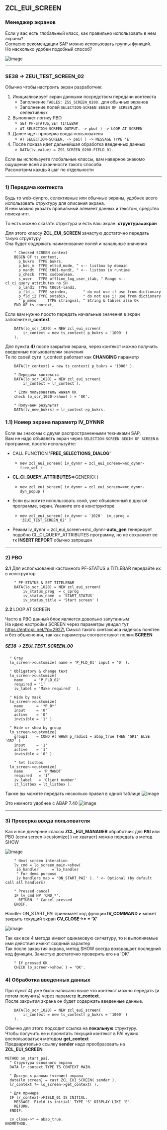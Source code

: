 ## ZCL_EUI_SCREEN

### Менеджер экранов

Если у вас есть глобальный класс, как правильно использовать в нем экраны?\
Согласно рекомендации SAP можно использовать группы функций.\
Но насколько удобен подобный способ? 

![image](https://user-images.githubusercontent.com/36256417/81061683-3887b580-8eee-11ea-8343-b55a1da73fc8.png)

***

### SE38 -> ZEUI_TEST_SCREEN_02

Обычно чтобы настроить экран разработчик:
1. Инициализирует экран данными посредством передачи контекста
    * Заполнение `TABLES: ZSS_SCREEN_0200.` для обычных экранов
    * Заполнение полей `SELECTION-SCREEN BEGIN OF SCREEN` для селективных    
1. Выполняет логику PBO 
    * `SET PF-STATUS`, `SET TITLEBAR`
    * `AT SELECTION-SCREEN OUTPUT. -> pbo( ) -> LOOP AT SCREEN`    
1. Далее идет проверка ввода пользователя
    * `AT SELECTION-SCREEN. -> pai( ) -> MESSAGE TYPE 'E'`    
1. После показа идет дальнейшая обработка введенных данных
    * `DATA(lv_value) = ZSS_SCREEN_0200-FIELD_01.`

Если вы используете глобальные классы, вам наверное знакомо ощущение всей архаичности такого способа\
Рассмотрим каждый шаг по отдельности
    
---

### 1) Передача контекста

Будь то web-dynpro, селективные или обычные экраны, удобнее всего использовать структуру для описания экрана.\
В нем можно указать правильный элемент данных и текстом, средство поиска итп.

То есть можно сказать структура и есть ваш экран. **структура=экран**

Для этого классу **ZCL_EUI_SCREEN** зачастую достаточно передать такую структуру\
Она будет содержать наименование полей и начальные значения
```abap
    " Checked SCREEN context
    BEGIN OF ts_context,
      p_bukrs  TYPE bukrs,
      p_bdc_m  TYPE ettcd_mode, " <-- listbox by domain
      p_mandt  TYPE t001-mandt, " <-- listbox in runtime
      p_check  TYPE xsdboolean,
      s_user   TYPE offline_log_user_itab, " Range <-- cl_ci_query_attributes no SH
      p_land1  TYPE t005t-land1,
      p_fld_i  TYPE syindex,       " do not use i! use from dictionary
      p_fld_i2 TYPE sytabix,       " do not use i! use from dictionary
      " p_memo     TYPE stringval, " String & tables also Ok
    END OF ts_context,
```

Если вам нужно просто передать начальные значения в экран заполните **ir_context**
```abap
    DATA(lo_scr_1020) = NEW zcl_eui_screen(
        ir_context = new ts_context( p_bukrs = '1000' )
    ).
```   
         
Для пункта **4)** после закрытия экрана, через контекст можно получить введенные пользователям значения\
Те по своей сути ir_context работает как **CHANGING** параметр

```abap
    DATA(lr_context) = new ts_context( p_bukrs = '1000' ).

    " Передача контекста
    DATA(lo_scr_1020) = NEW zcl_eui_screen(
        ir_context = lr_context ).

    " Если пользователь нажал OK
    check lo_scr_1020->show( ) = 'OK'.

    " Получаем результат
    DATA(lv_new_bukrs) = lr_context->p_bukrs.
```


### 1.1) Номер экрана параметр IV_DYNNR

Если вы знакомы с двумя распространенными техниками SAP,\
Вам не надо объявлять экран через `SELECTION-SCREEN BEGIN OF SCREEN` в программе, просто используйте:

* CALL FUNCTION **'FREE_SELECTIONS_DIALOG'**
    * `new zcl_eui_screen( iv_dynnr = zcl_eui_screen=>mc_dynnr-free_sel )`    
* **CL_CI_QUERY_ATTRIBUTES**=>GENERIC( )
    * `new zcl_eui_screen( iv_dynnr = zcl_eui_screen=>mc_dynnr-dyn_popup )`
* Если вы хотите использовать свой, уже объявленный в другой программе, экран. Укажите его в конструкторе
    * `new zcl_eui_screen( iv_dynnr = '1020'  iv_cprog = 'ZEUI_TEST_SCREEN_02' )`
    
* Режим iv_dynnr = zcl_eui_screen=>mc_dynnr-**auto_gen** генерирует подобно CL_CI_QUERY_ATTRIBUTES программу, но не сохраняет ее тк **INSERT REPORT** обычно запрещен
***

### 2) PBO
**2.1** Для использования кастомного PF-STATUS и TITLEBAR передайте их в конструктор

```abap
    " PF-STATUS & SET TITELEBAR 
    DATA(lo_scr_1020) = NEW zcl_eui_screen(
        iv_status_prog  = c_cprog
        iv_status_name  = 'START_STATUS'
        iv_status_title = 'Start screen' )
```

**2.2** LOOP AT SCREEN

Часто в PBO данный блок является довольно запутанным\
На идею настройки SCREEN через параметры увидел тут https://entropii.net/?p=2927\
Смысл такого синтаксиса надеюсь понятен и без объяснения, так как параметры соответствуют полям **SCREEN**

##### SE38 -> ZEUI_TEST_SCREEN_00
```abap
  " Gray
  lo_screen->customize( name = 'P_FLD_01' input = '0' ).

  " Obligatory & change text
  lo_screen->customize(
    name     = 'P_FLD_02'
    required = '1'
    iv_label = 'Make required'  ).

  " Hide by mask
  lo_screen->customize(
    name      = '*P_0*'
    input     = '0'
    active    = '0'
    invisible = '1' ).

  " Hide or show by group
  lo_screen->customize(
    group1    = COND #( WHEN p_radio1 = abap_true THEN 'GR1' ELSE 'GR2' )
    input     = '1'
    active    = '1'
    invisible = '0' ).

    " Set listbox
  lo_screen->customize(
    name       = 'P_MANDT'
    required   = '1'
    iv_label   = 'Client number'
    it_listbox = lt_listbox ).
```

Также вы можете передать несколько правил в одной таблице
![image](https://user-images.githubusercontent.com/36256417/81519414-98e97d80-935a-11ea-8129-3cc01da448bc.png)

Это немного удобнее с ABAP 7.40
![image](https://user-images.githubusercontent.com/36256417/81519260-0943cf00-935a-11ea-99dc-1972b9e90ab9.png)

***

### 3) Проверка ввода пользователя
Как и все дочерние классы **ZCL_EUI_MANAGER** обработчик для **PAI** или PBO (если screen->customize( ) не хватает) можно передать в метод SHOW

![image](https://user-images.githubusercontent.com/36256417/81134948-cb1c6900-8f6f-11ea-8182-0d62843492ef.png)

```abap
    " Next screen interation
    lv_cmd = lo_screen_main->show(
     io_handler      = lo_handler
     " For demo purpose
     iv_handlers_map = 'ON_START_PAI' ). " <- Optional (by default call all handlers)

    " Pressed cancel
    IF lv_cmd NP 'CMD_*'.
      RETURN. " Cancel pressed
    ENDIF.
```

Handler ON_START_PAI принимает код функции **IV_COMMAND** и может закрыть текущий экран __CV_CLOSE->* = 'X'__ 

![image](https://user-images.githubusercontent.com/36256417/81135290-f3589780-8f70-11ea-8767-f66fd56b1c55.png)


Так как все 4 метода имеют одинаковую сигнатуру, то и выполняемые ими действия имеют сходный характер\
Так после закрытия экрана, метод SHOW всегда возвращает последний код функции. Зачастую достаточно проверить его на 'OK'

```abap
    " If pressed OK
    CHECK lo_screen->show( ) = 'OK'.
``` 

### 4) Обработка введенных данных
Про пункт 4) уже было написано выше что контекст можно передать (и потом получить) через параметр **ir_context**.\
После закрытия экрана он будет содержать введенные данные.

```abap
    DATA(lo_scr_1020) = NEW zcl_eui_screen(
        ir_context = new ts_context( p_bukrs = '1000' )
    ).
```

Обычно для этого подходит ссылка на **локальную** структуру.\
Чтобы получить ее и прочитать текущий контекст в PAI нужно воспользоваться методом **get_context**\
Предварительно ссылку **sender** надо преобразовать на **ZCL_EUI_SCREEN**

```abap
METHOD on_start_pai.  
  " Структура основного экрана
  DATA lr_context TYPE TS_CONTEXT_MAIN.

  " Доступ к данным (чтение) экрана
  data(lo_screen) = cast ZCL_EUI_SCREEN( sender ).
  lr_context ?= lo_screen->get_context( ).

  " Для примера
  IF lr_context->FIELD_01 IS INITIAL.
    MESSAGE 'Field is initial' TYPE 'S' DISPLAY LIKE 'E'.
    RETURN.
  ENDIF.

  cv_close->* = abap_true.
ENDMETHOD.
```